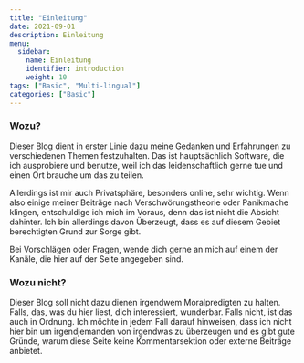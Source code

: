 ```yaml
---
title: "Einleitung"
date: 2021-09-01
description: Einleitung
menu:
  sidebar:
    name: Einleitung
    identifier: introduction
    weight: 10
tags: ["Basic", "Multi-lingual"]
categories: ["Basic"]
---
```


### Wozu?

Dieser Blog dient in erster Linie dazu meine Gedanken und Erfahrungen zu verschiedenen Themen festzuhalten. Das ist hauptsächlich Software, die ich ausprobiere und benutze, weil ich das leidenschaftlich gerne tue und einen Ort brauche um das zu teilen. 

Allerdings ist mir auch Privatsphäre, besonders online, sehr wichtig. Wenn also einige meiner Beiträge nach Verschwörungstheorie oder Panikmache klingen, entschuldige ich mich im Voraus, denn das ist nicht die Absicht dahinter. Ich bin allerdings davon Überzeugt, dass es auf diesem Gebiet berechtigten Grund zur Sorge gibt.

Bei Vorschlägen oder Fragen, wende dich gerne an mich auf einem der Kanäle, die hier auf der Seite angegeben sind.

### Wozu nicht?

Dieser Blog soll nicht dazu dienen irgendwem Moralpredigten zu halten. Falls, das, was du hier liest, dich interessiert, wunderbar. Falls nicht, ist das auch in Ordnung. Ich möchte in jedem Fall darauf hinweisen, dass ich nicht hier bin um irgendjemanden von irgendwas zu überzeugen und es gibt gute Gründe, warum diese Seite keine Kommentarsektion oder externe Beiträge anbietet.